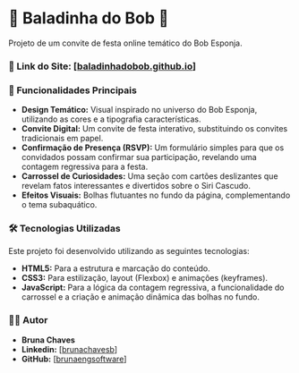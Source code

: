 # 🎈 Baladinha do Bob 🍍

Projeto de um convite de festa online temático do Bob Esponja.

### 🔗 Link do Site: [[baladinhadobob.github.io](https://brunaengsoftware.github.io/baladinha-do-bob/)]

### 🚀 Funcionalidades Principais

- **Design Temático:** Visual inspirado no universo do Bob Esponja, utilizando as cores e a tipografia características.
- **Convite Digital:** Um convite de festa interativo, substituindo os convites tradicionais em papel.
- **Confirmação de Presença (RSVP):** Um formulário simples para que os convidados possam confirmar sua participação, revelando uma contagem regressiva para a festa.
- **Carrossel de Curiosidades:** Uma seção com cartões deslizantes que revelam fatos interessantes e divertidos sobre o Siri Cascudo.
- **Efeitos Visuais:** Bolhas flutuantes no fundo da página, complementando o tema subaquático.

### 🛠️ Tecnologias Utilizadas

Este projeto foi desenvolvido utilizando as seguintes tecnologias:

- **HTML5:** Para a estrutura e marcação do conteúdo.
- **CSS3:** Para estilização, layout (Flexbox) e animações (keyframes).
- **JavaScript:** Para a lógica da contagem regressiva, a funcionalidade do carrossel e a criação e animação dinâmica das bolhas no fundo.

### 👩‍💻 Autor

- **Bruna Chaves**
- **Linkedin:** [[brunachavesb](https://www.linkedin.com/in/brunachavesb/)]
- **GitHub:** [[brunaengsoftware](https://github.com/brunaengsoftware)]
